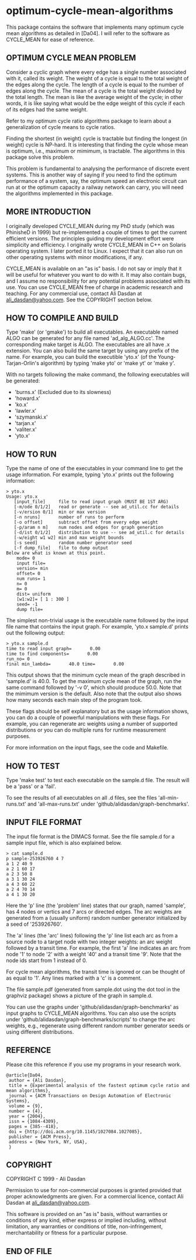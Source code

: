 optimum-cycle-mean-algorithms
==============================

This package contains the software that implements many optimum
cycle mean algorithms as detailed in [Da04]. I will refer to the
software as CYCLE_MEAN for ease of reference.

## OPTIMUM CYCLE MEAN PROBLEM

Consider a cyclic graph where every edge has a single number
associated with it, called its weight. The weight of a cycle is equal
to the total weight of the edges along the cycle. The length of a
cycle is equal to the number of edges along the cycle. The mean of a
cycle is the total weight divided by the total length. The mean is
like the average weight of the cycle; in other words, it is like
saying what would be the edge weight of this cycle if each of its
edges had the same weight.

Refer to my optimum cycle ratio algorithms package to learn about a
generalization of cycle means to cycle ratios.

Finding the shortest (in weight) cycle is tractable but finding the
longest (in weight) cycle is NP-hard. It is interesting that finding
the cycle whose mean is optimum, i.e., maximum or mimimum, is
tractable. The algorithms in this package solve this problem.

This problem is fundamental to analysing the performance of discrete
event systems. This is another way of saying if you need to find the
optimum performance of a system, say, the optimum speed an electronic
circuit can run at or the optimum capacity a railway network can
carry, you will need the algorithms implemented in this package.

## MORE INTRODUCTION

I originally developed CYCLE_MEAN during my PhD study (which was
PhinisheD in 1999) but re-implemented a couple of times to get the
current efficient versions. The principles guiding my development
effort were simplicity and efficiency. I originally wrote CYCLE_MEAN
in C++ on Solaris operating system. I later ported it to Linux. I
expect that it can also run on other operating systems with minor
modifications, if any.

CYCLE_MEAN is available on an "as is" basis. I do not say or imply
that it will be useful for whatever you want to do with it. It may
also contain bugs, and I assume no responsibility for any potential
problems associated with its use. You can use CYCLE_MEAN free of
charge in academic research and teaching. For any commercial use,
contact Ali Dasdan at ali_dasdan@yahoo.com. See the COPYRIGHT section
below.

## HOW TO COMPILE AND BUILD

Type 'make' (or 'gmake') to build all executables. An executable named
ALGO can be generated for any file named 'ad_alg_ALGO.cc'. The
corresponding make target is ALGO. The executables are all have .x
extension. You can also build the same target by using any prefix of
the name. For example, you can build the executible 'yto.x' (of the
Young-Tarjan-Orlin's algorithm) by typing 'make yto' or 'make yt' or
'make y'.

With no targets following the make command, the following executables
will be generated:
- 'burns.x'  (Excluded due to its slowness)
- 'howard.x'
- 'ko.x'
- 'lawler.x'
- 'szymanski.x'
- 'tarjan.x'
- 'valiter.x'
- 'yto.x'

## HOW TO RUN

Type the name of one of the executables in your command line to get
the usage information. For example, typing 'yto.x' prints out the
following information:

```
> yto.x
Usage: yto.x
   [input_file]     file to read input graph (MUST BE 1ST ARG)
   [-m/ode 0/1/2]   read or generate -- see ad_util.cc for details
   [-v/ersion 0/1]  min or max version
   [-n nruns]       number of runs to perform
   [-o offset]      subtract offset from every edge weight
   [-p/aram n m]    num nodes and edges for graph generation
   [-d/ist 0/1/2]   distribution to use -- see ad_util.c for details
   [-w/eight w1 w2] min and max weight bounds
   [-s seed]        random number generator seed
   [-f dump_file]   file to dump output
Below are what is known at this point.
	mode= 0
	input file= 
	version= min
	offset= 0
	num runs= 1
	n= 0
	m= 0
	dist= uniform
	[w1:w2]= [ 1 : 300 ]
	seed= -1
	dump file= 
```

The simplest non-trivial usage is the executable name followed by the
input file name that contains the input graph. For example, 'yto.x
sample.d' prints out the following output:

```
> yto.x sample.d
time to read input graph=       0.00
time to find components=       0.00
run_no= 0
final min_lambda=       40.0 time=       0.00
```

This output shows that the minimum cycle mean of the graph described
in 'sample.d' is 40.0. To get the maximum cycle mean of the graph,
run the same command followed by '-v 0', which should produce
50.0. Note that the mimimum version is the default. Also note that the
output also shows how many seconds each main step of the program took.

These flags should be self explanatory but as the usage information
shows, you can do a couple of powerful manipulations with these
flags. For example, you can regenerate arc weights using a number of
supported distributions or you can do multiple runs for runtime
measurement purposes. 

For more information on the input flags, see the code and Makefile.

## HOW TO TEST

Type 'make test' to test each executable on the sample.d file. The
result will be a 'pass' or a 'fail'.

To see the results of all executables on all .d files, see the files
'all-min-runs.txt' and 'all-max-runs.txt' under
'github/alidasdan/graph-benchmarks'.

## INPUT FILE FORMAT

The input file format is the DIMACS format. See the file sample.d for
a sample input file, which is also explained below.

```
> cat sample.d
p sample-253926760 4 7
a 1 2 40 9
a 2 1 60 17
a 2 3 50 8
a 3 1 30 24
a 4 3 60 22
a 2 4 70 14
a 4 1 30 20
```

Here the 'p' line (the 'problem' line) states that our graph, named
'sample', has 4 nodes or vertics and 7 arcs or directed edges. The arc
weights are generated from a (usually uniform) random number generator
initialized by a seed of '253926760'.

The 'a' lines (the 'arc' lines) following the 'p' line list each arc
as from a source node to a target node with two integer weights: an
arc weight followed by a transit time. For example, the first 'a' line
indicates an arc from node '1' to node '2' with a weight '40' and a
transit time '9'. Note that the node ids start from 1 instead of 0.

For cycle mean algorithms, the transit time is ignored or can be
thought of as equal to '1'. Any lines marked with a 'c' is a comment.

The file sample.pdf (generated from sample.dot using the dot tool in
the graphviz package) shows a picture of the graph in sample.d.

You can use the graphs under 'github/alidasdan/graph-benchmarks' as
input graphs to CYCLE_MEAN algorithms. You can also use the scripts
under 'github/alidasdan/graph-benchmarks/scripts' to change the arc
weights, e.g., regenerate using different random number generator
seeds or using different distributions. 

## REFERENCE

Please cite this reference if you use my programs in your research
work.

```
@article{Da04,
 author = {Ali Dasdan},
 title = {Experimental analysis of the fastest optimum cycle ratio and mean algorithms},
 journal = {ACM Transactions on Design Automation of Electronic Systems},
 volume = {9},
 number = {4},
 year = {2004},
 issn = {1084-4309},
 pages = {385--418},
 doi = {http://doi.acm.org/10.1145/1027084.1027085},
 publisher = {ACM Press},
 address = {New York, NY, USA},
 }
```

## COPYRIGHT

COPYRIGHT C 1999 - Ali Dasdan

Permission to use for non-commercial purposes is granted provided that
proper acknowledgments are given. For a commercial licence, contact
Ali Dasdan at ali_dasdan@yahoo.com.

This software is provided on an "as is" basis, without warranties or
conditions of any kind, either express or implied including, without
limitation, any warranties or conditions of title, non-infringement,
merchantability or fitness for a particular purpose.

## END OF FILE
